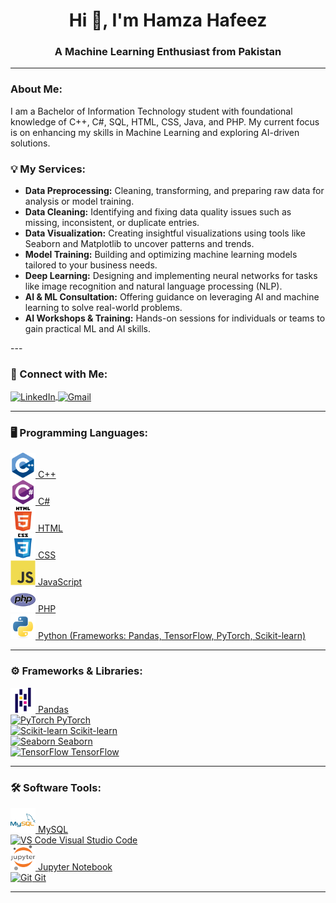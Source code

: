 <h1 align="center">Hi 👋, I'm Hamza Hafeez</h1>
<h3 align="center">A Machine Learning Enthusiast from Pakistan</h3>

---

<h3 align="left">About Me:</h3>
<p align="left">
I am a Bachelor of Information Technology student with foundational knowledge of C++, C#, SQL, HTML, CSS, Java, and PHP. My current focus is on enhancing my skills in Machine Learning and exploring AI-driven solutions.
</p>

<h3 align="left">💡 My Services:</h3>
<ul>
    <li><b>Data Preprocessing:</b> Cleaning, transforming, and preparing raw data for analysis or model training.</li>
    <li><b>Data Cleaning:</b> Identifying and fixing data quality issues such as missing, inconsistent, or duplicate entries.</li>
    <li><b>Data Visualization:</b> Creating insightful visualizations using tools like Seaborn and Matplotlib to uncover patterns and trends.</li>
    <li><b>Model Training:</b> Building and optimizing machine learning models tailored to your business needs.</li>
    <li><b>Deep Learning:</b> Designing and implementing neural networks for tasks like image recognition and natural language processing (NLP).</li>
    <li><b>AI & ML Consultation:</b> Offering guidance on leveraging AI and machine learning to solve real-world problems.</li>
    <li><b>AI Workshops & Training:</b> Hands-on sessions for individuals or teams to gain practical ML and AI skills.</li>
</ul>
---

<h3 align="left">🔗 Connect with Me:</h3>
<p align="left">
<a href="https://linkedin.com/in/www.linkedin.com/in/hamza-hafeez-413727338" target="blank">
<img align="center" src="https://raw.githubusercontent.com/rahuldkjain/github-profile-readme-generator/master/src/images/icons/Social/linked-in-alt.svg" alt="LinkedIn" height="30" width="40" />
</a>
<a href="mailto:mrhamzasatti8430@gmail.com" target="blank">
<img align="center" src="https://upload.wikimedia.org/wikipedia/commons/7/7e/Gmail_icon_%282020%29.svg" alt="Gmail" height="30" width="40" />
</a>
</p>

---

<h3 align="left">🖥️ Programming Languages:</h3>
<p align="left">
<a href="https://www.w3schools.com/cpp/" target="_blank" rel="noreferrer">
<img src="https://raw.githubusercontent.com/devicons/devicon/master/icons/cplusplus/cplusplus-original.svg" alt="C++" width="40" height="40"/> C++
</a>
<br />
<a href="https://www.w3schools.com/cs/" target="_blank" rel="noreferrer">
<img src="https://raw.githubusercontent.com/devicons/devicon/master/icons/csharp/csharp-original.svg" alt="C#" width="40" height="40"/> C#
</a>
<br />
<a href="https://www.w3.org/html/" target="_blank" rel="noreferrer">
<img src="https://raw.githubusercontent.com/devicons/devicon/master/icons/html5/html5-original-wordmark.svg" alt="HTML5" width="40" height="40"/> HTML
</a>
<br />
<a href="https://www.w3schools.com/css/" target="_blank" rel="noreferrer">
<img src="https://raw.githubusercontent.com/devicons/devicon/master/icons/css3/css3-original-wordmark.svg" alt="CSS3" width="40" height="40"/> CSS
</a>
<br />
<a href="https://developer.mozilla.org/en-US/docs/Web/JavaScript" target="_blank" rel="noreferrer">
<img src="https://raw.githubusercontent.com/devicons/devicon/master/icons/javascript/javascript-original.svg" alt="JavaScript" width="40" height="40"/> JavaScript
</a>
<br />
<a href="https://www.php.net" target="_blank" rel="noreferrer">
<img src="https://raw.githubusercontent.com/devicons/devicon/master/icons/php/php-original.svg" alt="PHP" width="40" height="40"/> PHP
</a>
<br />
<a href="https://www.python.org" target="_blank" rel="noreferrer">
<img src="https://raw.githubusercontent.com/devicons/devicon/master/icons/python/python-original.svg" alt="Python" width="40" height="40"/> Python (Frameworks: Pandas, TensorFlow, PyTorch, Scikit-learn)
</a>
</p>

---

<h3 align="left">⚙️ Frameworks & Libraries:</h3>
<p align="left">
<a href="https://pandas.pydata.org/" target="_blank" rel="noreferrer">
<img src="https://raw.githubusercontent.com/devicons/devicon/2ae2a900d2f041da66e950e4d48052658d850630/icons/pandas/pandas-original.svg" alt="Pandas" width="40" height="40"/> Pandas
</a>
<br />
<a href="https://pytorch.org/" target="_blank" rel="noreferrer">
<img src="https://www.vectorlogo.zone/logos/pytorch/pytorch-icon.svg" alt="PyTorch" width="40" height="40"/> PyTorch
</a>
<br />
<a href="https://scikit-learn.org/" target="_blank" rel="noreferrer">
<img src="https://upload.wikimedia.org/wikipedia/commons/0/05/Scikit_learn_logo_small.svg" alt="Scikit-learn" width="40" height="40"/> Scikit-learn
</a>
<br />
<a href="https://seaborn.pydata.org/" target="_blank" rel="noreferrer">
<img src="https://seaborn.pydata.org/_images/logo-mark-lightbg.svg" alt="Seaborn" width="40" height="40"/> Seaborn
</a>
<br />
<a href="https://www.tensorflow.org" target="_blank" rel="noreferrer">
<img src="https://www.vectorlogo.zone/logos/tensorflow/tensorflow-icon.svg" alt="TensorFlow" width="40" height="40"/> TensorFlow
</a>
</p>

---

<h3 align="left">🛠️ Software Tools:</h3>
<p align="left">
<a href="https://www.mysql.com/" target="_blank" rel="noreferrer">
<img src="https://raw.githubusercontent.com/devicons/devicon/master/icons/mysql/mysql-original-wordmark.svg" alt="MySQL" width="40" height="40"/> MySQL
</a>
<br />
<a href="https://code.visualstudio.com/" target="_blank" rel="noreferrer">
<img src="https://upload.wikimedia.org/wikipedia/commons/9/9a/Visual_Studio_Code_1.35_icon.svg" alt="VS Code" width="40" height="40"/> Visual Studio Code
</a>
<br />
<a href="https://jupyter.org/" target="_blank" rel="noreferrer">
<img src="https://raw.githubusercontent.com/devicons/devicon/master/icons/jupyter/jupyter-original-wordmark.svg" alt="Jupyter" width="40" height="40"/> Jupyter Notebook
</a>
<br />
<a href="https://git-scm.com/" target="_blank" rel="noreferrer">
<img src="https://www.vectorlogo.zone/logos/git-scm/git-scm-icon.svg" alt="Git" width="40" height="40"/> Git
</a>
</p>

---
